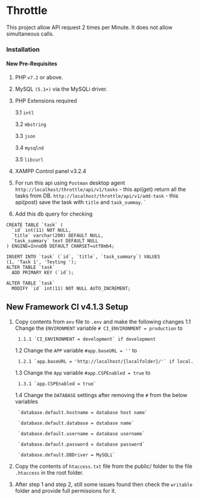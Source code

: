 # Throttle 

This project allow API request 2 times per Minute. It does not allow simultaneous calls.

### Installation

#### New Pre-Requisites
1. PHP `v7.2` or above.
2. MySQL `(5.1+)` via the MySQLi driver.
3. PHP Extensions required

   3.1 `intl`  

   3.2 `mbstring`

   3.3 `json`

   3.4 `mysqlnd`

   3.5 `libcurl`

4. XAMPP Control panel v3.2.4
5. For run this api using `Postman` desktop agent
`http://localhost/throttle/api/v1/tasks` - this api(get) return all the tasks from DB.
`http://localhost/throttle/api/v1/add-task` - this api(post) save the task with `title` and `task_summay`.
`
6. Add this db query for checking 
```
CREATE TABLE `task` (
  `id` int(11) NOT NULL,
  `title` varchar(200) DEFAULT NULL,
  `task_summary` text DEFAULT NULL
) ENGINE=InnoDB DEFAULT CHARSET=utf8mb4;

INSERT INTO `task` (`id`, `title`, `task_summary`) VALUES
(1, 'Task 1', 'Testing ');
ALTER TABLE `task`
  ADD PRIMARY KEY (`id`);

ALTER TABLE `task`
  MODIFY `id` int(11) NOT NULL AUTO_INCREMENT;
```

## New Framework CI v4.1.3 Setup

1. Copy contents from `env` file to `.env` and make the following changes
    1.1 Change the `ENVIRONMENT` variable  `# CI_ENVIRONMENT = production` to 

        1.1.1 `CI_ENVIRONMENT = development` if development

    1.2 Change the `APP` variable  `#app.baseURL = ''` to 

        1.2.1 `app.baseURL = 'http://localhost/{localfolder}/'` if local.

    1.3 Change the `App` variable  `#app.CSPEnabled = true` to 

        1.3.1 `app.CSPEnabled = true`

    1.4 Change the `DATABASE` settings after removing the `#` from the below variables

        `database.default.hostname = database host name`

        `database.default.database = database name`

        `database.default.username = database username`

        `database.default.password = database password`

        `database.default.DBDriver = MySQLi`

2. Copy the contents of `htaccess.txt` file from the public/ folder to the file `.htaccess` in the root folder.

3. After step 1 and step 2, still some issues found then check the `writable` folder and provide full permissions for it.
